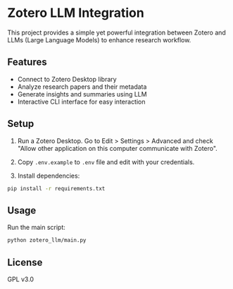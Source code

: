 # Zotero LLM Integration

This project provides a simple yet powerful integration between Zotero and LLMs (Large Language Models) to enhance research workflow.

## Features

- Connect to Zotero Desktop library
- Analyze research papers and their metadata
- Generate insights and summaries using LLM
- Interactive CLI interface for easy interaction

## Setup

1. Run a Zotero Desktop. Go to Edit > Settings > Advanced and check "Allow other application on this computer communicate with Zotero".
2. Copy `.env.example` to `.env` file and edit with your credentials.

3. Install dependencies:
```bash
pip install -r requirements.txt
```

## Usage

Run the main script:
```bash
python zotero_llm/main.py
```

## License

GPL v3.0
